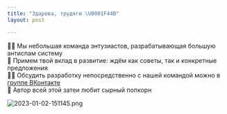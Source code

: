 ```yaml
---
title: "Здарова, трудяги \U0001F44B"
layout: post

---
```

🙋‍♀️ Мы небольшая команда энтузиастов, разрабатывающая большую антиспам систему\
🌈 Примем твой вклад в развитие: ждём как советы, так и конкретные предложения\
👩‍💻 Обсудить разработку непосредственно с нашей командой можно в [группе ВКонтакте](https://vk.com/vkantispam_bot?ref=github)\
🍿 Автор всей этой затеи любит сырный попкорн

![2023-01-02-151145.png](http://buvanenko.me/bottlecats_github_io/assets/2023-01-02-151145.png)
